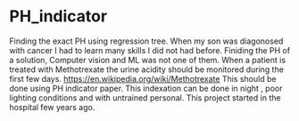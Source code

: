 # PH_indicator
Finding the exact PH using regression tree.
When my son was diagonosed with cancer I had to learn many skills I did not had before. 
Finiding the PH of a solution, Computer vision and ML was not one of them. 
When a patient is treated with Methotrexate the urine acidity should be monitored during the first few days.
https://en.wikipedia.org/wiki/Methotrexate
This should be done using PH indicator paper. This indexation can be done in night , poor lighting conditions and with untrained personal.
This project started in the hospital few years ago.
